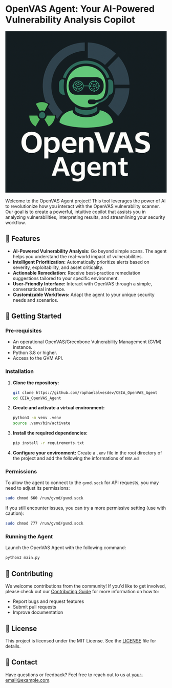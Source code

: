 # OpenVAS Agent: Your AI-Powered Vulnerability Analysis Copilot

![OpenVAS Agent Logo](openvasagent.png)

Welcome to the OpenVAS Agent project! This tool leverages the power of AI to revolutionize how you interact with the OpenVAS vulnerability scanner. Our goal is to create a powerful, intuitive copilot that assists you in analyzing vulnerabilities, interpreting results, and streamlining your security workflow.

## 🚀 Features

*   **AI-Powered Vulnerability Analysis:** Go beyond simple scans. The agent helps you understand the real-world impact of vulnerabilities.
*   **Intelligent Prioritization:** Automatically prioritize alerts based on severity, exploitability, and asset criticality.
*   **Actionable Remediation:** Receive best-practice remediation suggestions tailored to your specific environment.
*   **User-Friendly Interface:** Interact with OpenVAS through a simple, conversational interface.
*   **Customizable Workflows:** Adapt the agent to your unique security needs and scenarios.

## 🔧 Getting Started

### Pre-requisites

*   An operational OpenVAS/Greenbone Vulnerability Management (GVM) instance.
*   Python 3.8 or higher.
*   Access to the GVM API.

### Installation

1.  **Clone the repository:**
    ```bash
    git clone https://github.com/raphaelalvesdev/CEIA_OpenVAS_Agent
    cd CEIA_OpenVAS_Agent
    ```

2.  **Create and activate a virtual environment:**
    ```bash
    python3 -m venv .venv
    source .venv/bin/activate
    ```

3.  **Install the required dependencies:**
    ```bash
    pip install -r requirements.txt
    ```

4.  **Configure your environment:**
    Create a `.env` file in the root directory of the project and add the following the informations of `ENV.md`

### Permissions

To allow the agent to connect to the `gvmd.sock` for API requests, you may need to adjust its permissions:

```bash
sudo chmod 660 /run/gvmd/gvmd.sock
```

If you still encounter issues, you can try a more permissive setting (use with caution):

```bash
sudo chmod 777 /run/gvmd/gvmd.sock
```

### Running the Agent

Launch the OpenVAS Agent with the following command:

```bash
python3 main.py
```

## 🤝 Contributing

We welcome contributions from the community! If you'd like to get involved, please check out our [Contributing Guide](CONTRIBUTING.md) for more information on how to:

*   Report bugs and request features
*   Submit pull requests
*   Improve documentation

## 📜 License

This project is licensed under the MIT License. See the [LICENSE](LICENSE) file for details.

## 📧 Contact

Have questions or feedback? Feel free to reach out to us at [your-email@example.com](mailto:your-email@example.com).